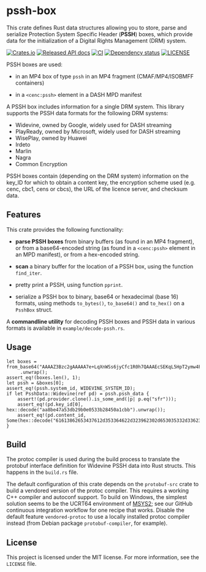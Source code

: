 # pssh-box

This crate defines Rust data structures allowing you to store, parse and serialize Protection System
Specific Header (**PSSH**) boxes, which provide data for the initialization of a Digital Rights
Management (DRM) system.

[![Crates.io](https://img.shields.io/crates/v/pssh-box)](https://crates.io/crates/pssh-box)
[![Released API docs](https://docs.rs/pssh-box/badge.svg)](https://docs.rs/pssh-box/)
[![CI](https://github.com/emarsden/pssh-box-rs/workflows/build/badge.svg)](https://github.com/emarsden/pssh-box-rs/workflows/build/badge.svg)
[![Dependency status](https://deps.rs/repo/github/emarsden/pssh-box-rs/status.svg)](https://deps.rs/repo/github/emarsden/pssh-box-rs)
[![LICENSE](https://img.shields.io/badge/license-MIT-blue.svg)](LICENSE)


PSSH boxes are used:

- in an MP4 box of type `pssh` in an MP4 fragment (CMAF/MP4/ISOBMFF containers)

- in a `<cenc:pssh>` element in a DASH MPD manifest

A PSSH box includes information for a single DRM system. This library supports the PSSH data formats
for the following DRM systems:

- Widevine, owned by Google, widely used for DASH streaming
- PlayReady, owned by Microsoft, widely used for DASH streaming
- WisePlay, owned by Huawei
- Irdeto
- Marlin
- Nagra
- Common Encryption

PSSH boxes contain (depending on the DRM system) information on the key_ID for which to obtain a
content key, the encryption scheme used (e.g. cenc, cbc1, cens or cbcs), the URL of the licence
server, and checksum data.


## Features

This crate provides the following functionality:

- **parse PSSH boxes** from binary buffers (as found in an MP4 fragment), or from a base64-encoded
  string (as found in a `<cenc:pssh>` element in an MPD manifest), or from a hex-encoded string.
   
- **scan** a binary buffer for the location of a PSSH box, using the function `find_iter`.

- pretty print a PSSH, using function `pprint`.

- serialize a PSSH box to binary, base64 or hexadecimal (base 16) formats, using methods
  `to_bytes()`, `to_base64()` and `to_hex()` on a `PsshBox` struct.

A **commandline utility** for decoding PSSH boxes and PSSH data in various formats is available in
`example/decode-pssh.rs`. 



## Usage

```
let boxes = from_base64("AAAAZ3Bzc2gAAAAA7e+LqXnWSs6jyCfc1R0h7QAAAEcSEKqL5HpT2ymw4FM7KEUKHLsaA3NmciIkYWE4YmU0N2EtNTNkYi0yOWIwLWUwNTMtM2IyODQ1MGExY2JiKgJTREjj3JWbBg==")
     .unwrap();
assert_eq!(boxes.len(), 1);
let pssh = &boxes[0];
assert_eq!(pssh.system_id, WIDEVINE_SYSTEM_ID);
if let PsshData::Widevine(ref pd) = pssh.pssh_data {
    assert!(pd.provider.clone().is_some_and(|p| p.eq("sfr")));
    assert_eq!(pd.key_id[0], hex::decode("aa8be47a53db29b0e0533b28450a1cbb").unwrap());
    assert_eq!(pd.content_id, Some(hex::decode("61613862653437612d353364622d323962302d653035332d336232383435306131636262").unwrap()));
}
```


## Build

The protoc compiler is used during the build process to translate the protobuf interface definition
for Widevine PSSH data into Rust structs. This happens in the `build.rs` file.

The default configuration of this crate depends on the `protobuf-src` crate to build a vendored
version of the protoc compiler. This requires a working C++ compiler and autoconf support. To build
on Windows, the simplest solution seems to be the UCRT64 environment of
[MSYS2](https://www.msys2.org/); see our GitHub continuous integration workflow for one recipe that
works. Disable the default feature `vendored-protoc` to use a locally installed protoc compiler
instead (from Debian package `protobuf-compiler`, for example).


## License

This project is licensed under the MIT license. For more information, see the `LICENSE` file.
